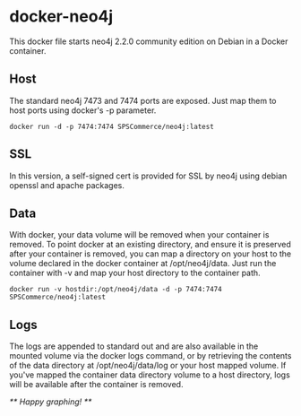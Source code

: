 # docker-neo4j

This docker file starts neo4j 2.2.0 community edition on Debian in a Docker container.

## Host

The standard neo4j 7473 and 7474 ports are exposed. Just map them to host ports using docker's -p parameter.

```
docker run -d -p 7474:7474 SPSCommerce/neo4j:latest
```

## SSL 

In this version, a self-signed cert is provided for SSL by neo4j using debian openssl and apache packages.

## Data

With docker, your data volume will be removed when your container is removed. To point docker at an existing directory, 
and ensure it is preserved after your container is removed, you can map a directory on your host to the volume declared 
in the docker container at /opt/neo4j/data.
Just run the container with -v and map your host directory to the container path.

```
docker run -v hostdir:/opt/neo4j/data -d -p 7474:7474 SPSCommerce/neo4j:latest
```

## Logs

The logs are appended to standard out and are also available in the mounted volume via the docker logs command, or by retrieving the contents of the data directory at /opt/neo4j/data/log or your host mapped volume. 
If you've mapped the container data directory volume to a host directory, logs will be available after the container is removed.

_** Happy graphing! **_


